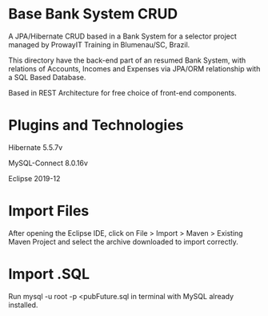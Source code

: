 # Base Bank System CRUD
A JPA/Hibernate CRUD based in a Bank System for a selector project managed by ProwayIT Training in Blumenau/SC, Brazil.

This directory have the back-end part of an resumed Bank System, with relations of Accounts, Incomes and Expenses via JPA/ORM relationship with a SQL Based Database.

Based in REST Architecture for free choice of front-end components.

# Plugins and Technologies
Hibernate 5.5.7v

MySQL-Connect 8.0.16v

Eclipse 2019-12

# Import Files
After opening the Eclipse IDE, click on File > Import > Maven > Existing Maven Project and select the archive downloaded to import correctly.

# Import .SQL
Run mysql -u root -p <pubFuture.sql in terminal with MySQL already installed. 
